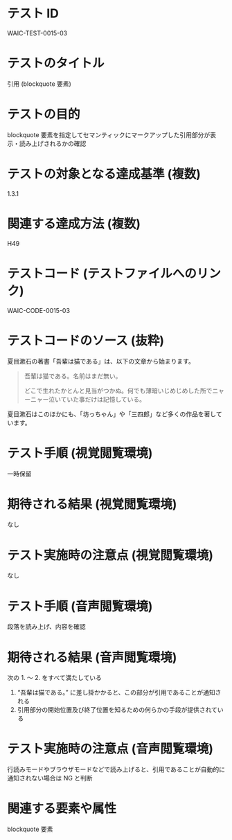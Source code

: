 

# テスト ID
WAIC-TEST-0015-03

# テストのタイトル
引用 (blockquote 要素)

# テストの目的
blockquote 要素を指定してセマンティックにマークアップした引用部分が表示・読み上げされるかの確認

# テストの対象となる達成基準 (複数)
1.3.1

# 関連する達成方法 (複数)
H49

# テストコード (テストファイルへのリンク)
WAIC-CODE-0015-03

# テストコードのソース (抜粋)
<div>
<p>夏目漱石の著書「吾輩は猫である」は、以下の文章から始まります。</p>
<blockquote>
<p>吾輩は猫である。名前はまだ無い。</p>
<p>どこで生れたかとんと見当がつかぬ。何でも薄暗いじめじめした所でニャーニャー泣いていた事だけは記憶している。</p>
</blockquote>

<p>夏目漱石はこのほかにも、「坊っちゃん」や「三四郎」など多くの作品を著しています。</p>
</div>

# テスト手順 (視覚閲覧環境)
一時保留

# 期待される結果 (視覚閲覧環境)
なし

# テスト実施時の注意点 (視覚閲覧環境)
なし

# テスト手順 (音声閲覧環境)
段落を読み上げ、内容を確認

# 期待される結果 (音声閲覧環境)
次の 1. 〜 2. をすべて満たしている
1. “吾輩は猫である。” に差し掛かかると、この部分が引用であることが通知される
2. 引用部分の開始位置及び終了位置を知るための何らかの手段が提供されている

# テスト実施時の注意点 (音声閲覧環境)
行読みモードやブラウザモードなどで読み上げると、引用であることが自動的に通知されない場合は NG と判断

# 関連する要素や属性
blockquote 要素


